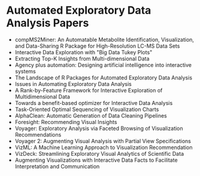 # Automated Exploratory Data Analysis Papers

<ul>

                             

 <li><a target="_blank" href="https://github.com/manjunath5496/Automated-Exploratory-Data-Analysis-Papers/blob/master/eda(1).pdf" style="text-decoration:none;">compMS2Miner: An Automatable Metabolite Identification, Visualization, and Data-Sharing R Package for High-Resolution LC-MS Data Sets</a></li>

 <li><a target="_blank" href="https://github.com/manjunath5496/Automated-Exploratory-Data-Analysis-Papers/blob/master/eda(2).pdf" style="text-decoration:none;">Interactive Data Exploration with "Big Data Tukey Plots"</a></li>

<li><a target="_blank" href="https://github.com/manjunath5496/Automated-Exploratory-Data-Analysis-Papers/blob/master/eda(3).pdf" style="text-decoration:none;">Extracting Top-K Insights from Multi-dimensional Data</a></li>
 <li><a target="_blank" href="https://github.com/manjunath5496/Automated-Exploratory-Data-Analysis-Papers/blob/master/eda(4).pdf" style="text-decoration:none;">Agency plus automation: Designing artificial intelligence into interactive systems</a></li>                              
<li><a target="_blank" href="https://github.com/manjunath5496/Automated-Exploratory-Data-Analysis-Papers/blob/master/eda(5).pdf" style="text-decoration:none;">The Landscape of R Packages for Automated Exploratory Data Analysis</a></li>
<li><a target="_blank" href="https://github.com/manjunath5496/Automated-Exploratory-Data-Analysis-Papers/blob/master/eda(6).pdf" style="text-decoration:none;">Issues in Automating Exploratory Data Analysis</a></li>
 <li><a target="_blank" href="https://github.com/manjunath5496/Automated-Exploratory-Data-Analysis-Papers/blob/master/eda(7).pdf" style="text-decoration:none;">A Rank-by-Feature Framework for Interactive Exploration of Multidimensional Data</a></li>

 <li><a target="_blank" href="https://github.com/manjunath5496/Automated-Exploratory-Data-Analysis-Papers/blob/master/eda(8).pdf" style="text-decoration:none;"> Towards a benefit-based optimizer for Interactive Data Analysis </a></li>
   <li><a target="_blank" href="https://github.com/manjunath5496/Automated-Exploratory-Data-Analysis-Papers/blob/master/eda(9).pdf" style="text-decoration:none;">Task-Oriented Optimal Sequencing of Visualization Charts</a></li>
  
   
 <li><a target="_blank" href="https://github.com/manjunath5496/Automated-Exploratory-Data-Analysis-Papers/blob/master/eda(10).pdf" style="text-decoration:none;">AlphaClean: Automatic Generation of Data Cleaning Pipelines </a></li>                              
<li><a target="_blank" href="https://github.com/manjunath5496/Automated-Exploratory-Data-Analysis-Papers/blob/master/eda(11).pdf" style="text-decoration:none;">Foresight: Recommending Visual Insights</a></li>
<li><a target="_blank" href="https://github.com/manjunath5496/Automated-Exploratory-Data-Analysis-Papers/blob/master/eda(12).pdf" style="text-decoration:none;">Voyager: Exploratory Analysis via Faceted Browsing of Visualization Recommendations</a></li>
<li><a target="_blank" href="https://github.com/manjunath5496/Automated-Exploratory-Data-Analysis-Papers/blob/master/eda(13).pdf" style="text-decoration:none;">Voyager 2: Augmenting Visual Analysis with Partial View Specifications</a></li>

<li><a target="_blank" href="https://github.com/manjunath5496/Automated-Exploratory-Data-Analysis-Papers/blob/master/eda(14).pdf" style="text-decoration:none;">VizML: A Machine Learning Approach to Visualization Recommendation</a></li>
<li><a target="_blank" href="https://github.com/manjunath5496/Automated-Exploratory-Data-Analysis-Papers/blob/master/eda(15).pdf" style="text-decoration:none;">VizDeck: Streamlining Exploratory Visual Analytics of Scientific Data</a></li>

<li><a target="_blank" href="https://github.com/manjunath5496/Automated-Exploratory-Data-Analysis-Papers/blob/master/eda(16).pdf" style="text-decoration:none;">Augmenting Visualizations with Interactive Data Facts to Facilitate Interpretation and Communication</a></li>



                              
</ul>
